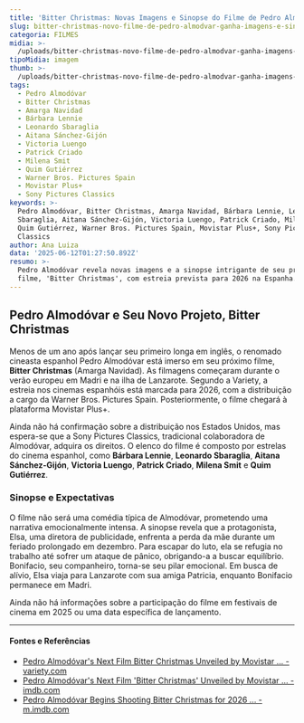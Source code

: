 ```yaml
---
title: 'Bitter Christmas: Novas Imagens e Sinopse do Filme de Pedro Almodóvar'
slug: bitter-christmas-novo-filme-de-pedro-almodvar-ganha-imagens-e-sinopse
categoria: FILMES
midia: >-
  /uploads/bitter-christmas-novo-filme-de-pedro-almodvar-ganha-imagens-e-sinopse-thumb.png
tipoMidia: imagem
thumb: >-
  /uploads/bitter-christmas-novo-filme-de-pedro-almodvar-ganha-imagens-e-sinopse-thumb.png
tags:
  - Pedro Almodóvar
  - Bitter Christmas
  - Amarga Navidad
  - Bárbara Lennie
  - Leonardo Sbaraglia
  - Aitana Sánchez-Gijón
  - Victoria Luengo
  - Patrick Criado
  - Milena Smit
  - Quim Gutiérrez
  - Warner Bros. Pictures Spain
  - Movistar Plus+
  - Sony Pictures Classics
keywords: >-
  Pedro Almodóvar, Bitter Christmas, Amarga Navidad, Bárbara Lennie, Leonardo
  Sbaraglia, Aitana Sánchez-Gijón, Victoria Luengo, Patrick Criado, Milena Smit,
  Quim Gutiérrez, Warner Bros. Pictures Spain, Movistar Plus+, Sony Pictures
  Classics
author: Ana Luiza
data: '2025-06-12T01:27:50.892Z'
resumo: >-
  Pedro Almodóvar revela novas imagens e a sinopse intrigante de seu próximo
  filme, 'Bitter Christmas', com estreia prevista para 2026 na Espanha.
---
```


## Pedro Almodóvar e Seu Novo Projeto, Bitter Christmas  

<blockquote class="twitter-tweet"><a href="https://twitter.com/user/status/1932788632668025310"></a></blockquote>

Menos de um ano após lançar seu primeiro longa em inglês, o renomado cineasta espanhol Pedro Almodóvar está imerso em seu próximo filme, **Bitter Christmas** (Amarga Navidad). As filmagens começaram durante o verão europeu em Madri e na ilha de Lanzarote. Segundo a Variety, a estreia nos cinemas espanhóis está marcada para 2026, com a distribuição a cargo da Warner Bros. Pictures Spain. Posteriormente, o filme chegará à plataforma Movistar Plus+.  

Ainda não há confirmação sobre a distribuição nos Estados Unidos, mas espera-se que a Sony Pictures Classics, tradicional colaboradora de Almodóvar, adquira os direitos. O elenco do filme é composto por estrelas do cinema espanhol, como **Bárbara Lennie**, **Leonardo Sbaraglia**, **Aitana Sánchez-Gijón**, **Victoria Luengo**, **Patrick Criado**, **Milena Smit** e **Quim Gutiérrez**.  

### Sinopse e Expectativas  

O filme não será uma comédia típica de Almodóvar, prometendo uma narrativa emocionalmente intensa. A sinopse revela que a protagonista, Elsa, uma diretora de publicidade, enfrenta a perda da mãe durante um feriado prolongado em dezembro. Para escapar do luto, ela se refugia no trabalho até sofrer um ataque de pânico, obrigando-a a buscar equilíbrio. Bonifacio, seu companheiro, torna-se seu pilar emocional. Em busca de alívio, Elsa viaja para Lanzarote com sua amiga Patricia, enquanto Bonifacio permanece em Madri.  

Ainda não há informações sobre a participação do filme em festivais de cinema em 2025 ou uma data específica de lançamento.

---

#### Fontes e Referências

- [Pedro Almodóvar's Next Film Bitter Christmas Unveiled by Movistar ... - variety.com](https://variety.com/2025/film/global/pedro-almodovar-amarga-navidad-movistar-plus-1236424502/)
- [Pedro Almodóvar's Next Film 'Bitter Christmas' Unveiled by Movistar ... - imdb.com](https://www.imdb.com/news/ni65326983/?ref_=nwc_art_perm)
- [Pedro Almodóvar Begins Shooting Bitter Christmas for 2026 ... - m.imdb.com](https://m.imdb.com/news/ni65327396/?ref_=tt_nwr_1)
